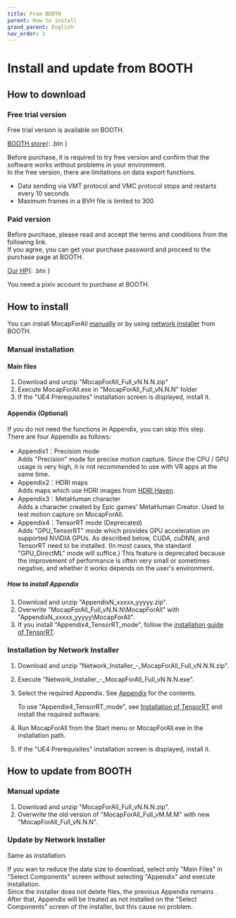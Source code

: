 ```yaml
---
title: From BOOTH
parent: How to install
grand_parent: English
nav_order: 1
---
```


# Install and update from BOOTH

## How to download
### Free trial version
Free trial version is available on BOOTH.  

[BOOTH store](https://akiya-souken.booth.pm/items/3026474){: .btn }  

Before purchase, it is required to try free version and confirm that the software works without problems in your environment.   
In the free version, there are limitations on data export functions.  

- Data sending via VMT protocol and VMC protocol stops and restarts every 10 seconds
- Maximum frames in a BVH file is limited to 300

### Paid version
Before purchase, please read and accept the terms and conditions from the following link.  
If you agree, you can get your purchase password and proceed to the purchase page at BOOTH.  

[Our HP](https://vrlab.akiya-souken.co.jp/product#buy){: .btn }  

You need a pixiv account to purchase at BOOTH.

## How to install
You can install MocapForAll [manually](#manual-installation) or by using [network installer](#installation-by-network-installer) from BOOTH.  

### Manual installation

#### Main files
1. Download and unzip "MocapForAll_Full_vN.N.N.zip"
2. Execute MocapForAll.exe in "MocapForAll_Full_vN.N.N" folder
3. If the "UE4 Prerequisites" installation screen is displayed, install it.

#### Appendix (Optional)

If you do not need the functions in Appendix, you can skip this step.  
There are four Appendix as follows:

- Appendix1：Precision mode  
  Adds "Precision" mode for precise motion capture. Since the CPU / GPU usage is very high, it is not recommended to use with VR apps at the same time.
- Appendix2：HDRI maps  
  Adds maps which use HDRI images from [HDRI Haven](https://hdrihaven.com).  
- Appendix3：MetaHuman character  
  Adds a character created by Epic games' MetaHuman Creator. Used to test motion capture on MocapForAll.
- Appendix4：TensorRT mode (Deprecated)  
  Adds "GPU_TensorRT" mode which provides GPU acceleration on supported NVIDIA GPUs. As described below, CUDA, cuDNN, and TensorRT need to be installed. (In most cases, the standard "GPU_DirectML" mode will suffice.)
  This feature is deprecated because the improvement of performance is often very small or sometimes negative, and whether it works depends on the user's environment.

##### How to install Appendix
1. Download and unzip "AppendixN_xxxxx_yyyyy.zip".
2. Overwrite "MocapForAll_Full_vN.N.N\MocapForAll" with "AppendixN_xxxxx_yyyyy\MocapForAll".
3. If you install "Appendix4_TensorRT_mode", follow the [installation guide of TensorRT](./install-tensorrt).


### Installation by Network Installer
1. Download and unzip "Network_Installer_-_MocapForAll_Full_vN.N.N.zip".

2. Execute "Network_Installer_-_MocapForAll_Full_vN.N.N.exe".

3. Select the required Appendix. See [Appendix](#appendix-optional) for the contents.

   To use "Appendix4_TensorRT_mode", see [Installation of TensorRT](./install-tensorrt) and install the required software.

4. Run MocapForAll from the Start menu or MocapForAll.exe in the installation path.

5. If the "UE4 Prerequisites" installation screen is displayed, install it.


## How to update from BOOTH

### Manual update

1. Download and unzip "MocapForAll_Full_vN.N.N.zip".
2. Overwrite the old version of "MocapForAll_Full_vM.M.M" with new "MocapForAll_Full_vN.N.N".

### Update by Network Installer

Same as installation.

If you wan to reduce the data size to download, select only "Main Files" in "Select Components" screen without selecting "Appendix" and execute installation.   
Since the installer does not delete files, the previous Appendix remains .  
After that, Appendix will be treated as not installed on the "Select Components" screen of the installer, but this cause no problem.
